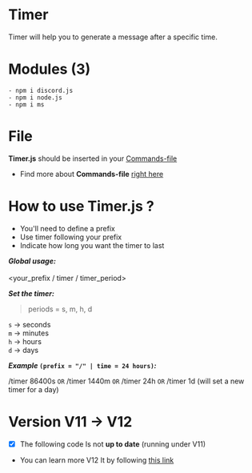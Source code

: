 # Timer
Timer will help you to generate a message after a specific time.

# Modules (3)
```
- npm i discord.js
- npm i node.js
- npm i ms
```
# File

<b>Timer.js</b> should be inserted in your <u>Commands-file</u><br>
- Find more about <b>Commands-file</b> <a href=https://github.com/Shedhatch/Commands-file> right here </a>

# How to use <b>Timer.js</b> ?

- You'll need to define a prefix<br>
- Use timer following your prefix<br>
- Indicate how long you want the timer to last<br>

<i><b>Global usage:</i></b><br><br>
<your_prefix / timer / timer_period>

<i><b>Set the timer:</i></b><br>

> periods = s, m, h, d<br>

`s` -> seconds<br>
`m` -> minutes<br>
`h` -> hours<br>
`d` -> days<br>

<i><b>Example</i> `(prefix = "/" | time = 24 hours)`<i>:</i></b><br>

/timer 86400s `OR` /timer 1440m `OR` /timer 24h `OR` /timer 1d (will set a new timer for a day)

# Version V11 -> V12

- [x] The following code Is not <strong>up to date</strong> (running under V11)<br>
- You can learn more V12 It by following <a href=https://discordjs.guide/additional-info/changes-in-v13.html#before-you-start>this link</a>
